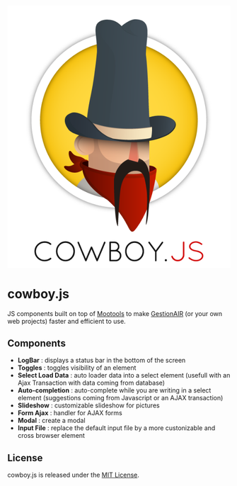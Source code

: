 ![Logo cowboy.js](im/cowboy.png "Logo cowboy.js")

cowboy.js
=========

JS components built on top of [Mootools](http://mootools.net/) to make [GestionAIR](http://www.gestionair.com/) (or your own web projects) faster and efficient to use.

## Components

- **LogBar** : displays a status bar in the bottom of the screen
- **Toggles** : toggles visibility of an element
- **Select Load Data** : auto loader data into a select element (usefull with an Ajax Transaction with data coming from database) 
- **Auto-completion** : auto-complete while you are writing in a select element (suggestions coming from Javascript or an AJAX transaction)
- **Slideshow** : customizable slideshow for pictures
- **Form Ajax** : handler for AJAX forms
- **Modal** : create a modal
- **Input File** : replace the default input file by a more custonizable and cross browser element

## License

cowboy.js is released under the [MIT License](COPYING).

